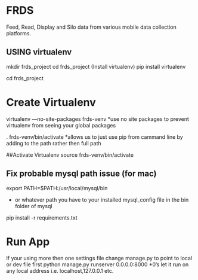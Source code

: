 FRDS
====
Feed, Read, Display and Silo data from various mobile data collection platforms.

## USING virtualenv
mkdir frds_project
cd frds_project
(Install virtualenv)
pip install virtualenv

cd frds_project

# Create Virtualenv
virtualenv —no-site-packages frds-venv
*use no site packages to prevent virtualenv from seeing your global packages

. frds-venv/bin/activate
*allows us to just use pip from cammand line by adding to the path rather then full path

##Activate Virtualenv
source frds-venv/bin/activate 

## Fix probable mysql path issue (for mac)
export PATH=$PATH:/usr/local/mysql/bin 
* or whatever path you have to your installed mysql_config file in the bin folder of mysql

pip install -r requirements.txt

# Run App
If your using more then one settings file change manage.py to point to local or dev file first
python manage.py runserver 0.0.0.0:8000
*0’s let it run on any local address i.e. localhost,127.0.0.1 etc.
